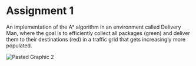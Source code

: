 # Assignment 1

An implementation of the A* algorithm in an environment called Delivery Man, where the goal is to efficiently collect all packages (green) and deliver them to their destinations (red) in a traffic grid that gets increasingly more populated.

![Pasted Graphic 2](https://github.com/emiresenov/Artificial-Intelligence/assets/110808673/43c0bcb8-874c-4c67-846e-ac00ba751d72)

